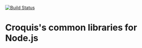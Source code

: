 [![Build Status](https://travis-ci.org/croquiscom/Crary-Node.svg?branch=master)](https://travis-ci.org/croquiscom/Crary-Node)

# Croquis's common libraries for Node.js
